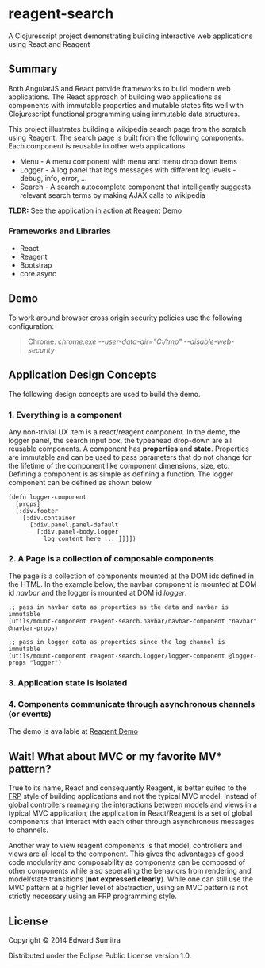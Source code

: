 # reagent-search

A Clojurescript project demonstrating building interactive web applications using React and Reagent

## Summary
Both AngularJS and React provide frameworks to build modern web applications. The React approach of building web applications as components with immutable properties and mutable states fits well with Clojurescript functional programming using immutable data structures.

This project illustrates building a wikipedia search page from the scratch using Reagent. The search page is built from the following components. Each component is reusable in other web applications

* Menu - A menu component with menu and menu drop down items
* Logger - A log panel that logs messages with different log levels - debug, info, error, ...
* Search - A search autocomplete component that intelligently suggests relevant search terms by making AJAX calls to wikipedia

**TLDR:** See the application in action at [Reagent Demo](http://esumitra.github.io/reagent-search)

### Frameworks and Libraries
* React
* Reagent
* Bootstrap
* core.async

## Demo
To work around browser cross origin security policies use the following configuration:
> Chrome: <i>chrome.exe --user-data-dir="C:/tmp" --disable-web-security</i>

## Application Design Concepts
The following design concepts are used to build the demo.
### 1. Everything is a component
Any non-trivial UX item is a react/reagent component. In the demo, the logger panel, the search input box, the typeahead drop-down are all reusable components. A component has **properties** and **state**. Properties are immutable and can be used to pass parameters that do not change for the lifetime of the component like component dimensions, size, etc. Defining a component is as simple as defining a function. The logger component can be defined as shown below

    (defn logger-component
      [props]
      [:div.footer
        [:div.container
          [:div.panel.panel-default
            [:div.panel-body.logger
              log content here ... ]]]])


### 2. A Page is a collection of composable components
The page is a collection of components mounted at the DOM ids defined in the HTML. In the example below, the navbar component is mounted at DOM id *navbar* and the logger is mounted at DOM id *logger*.

    ;; pass in navbar data as properties as the data and navbar is immutable
    (utils/mount-component reagent-search.navbar/navbar-component "navbar" @navbar-props)

    ;; pass in logger data as properties since the log channel is immutable
    (utils/mount-component reagent-search.logger/logger-component @logger-props "logger")

### 3. Application state is isolated
### 4. Components communicate through asynchronous channels (or events)

The demo is available at [Reagent Demo](http://esumitra.github.io/reagent-search)

## Wait! What about MVC or my favorite MV* pattern?
True to its name, React and consequently Reagent, is better suited to the [FRP](http://en.wikipedia.org/wiki/Functional_reactive_programming) style of building applications and not the typical MVC model. Instead of global controllers managing the interactions between models and views in a typical MVC application, the application in React/Reagent is a set of global components that interact with each other through asynchronous messages to channels.

Another way to view reagent components is that model, controllers and views are all local to the component. This gives the advantages of good code modularity and composability as components can be composed of other components while also seperating the behaviors from rendering and model/state transitions (**not expressed clearly**). While one can still use the MVC pattern at a highler level of abstraction, using an MVC pattern is not strictly necessary using an FRP programming style.

## License

Copyright © 2014 Edward Sumitra

Distributed under the Eclipse Public License version 1.0.


